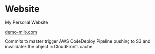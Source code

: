# Website
My Personal Website

[demo-milo.com](https://demo-milo.com)

Commits to master trigger AWS CodeDeploy Pipeline pushing to S3 and invalidates the object in CloudFronts cache
